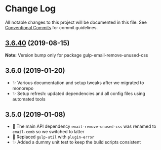 # Change Log

All notable changes to this project will be documented in this file.
See [Conventional Commits](https://conventionalcommits.org) for commit guidelines.

## [3.6.40](https://gitlab.com/codsen/codsen/compare/gulp-email-remove-unused-css@3.6.39...gulp-email-remove-unused-css@3.6.40) (2019-08-15)

**Note:** Version bump only for package gulp-email-remove-unused-css





## 3.6.0 (2019-01-20)

- ✨ Various documentation and setup tweaks after we migrated to monorepo
- ✨ Setup refresh: updated dependencies and all config files using automated tools

## 3.5.0 (2019-01-08)

- 🔧 The main API dependency `email-remove-unused-css` was renamed to `email-comb` so we switched to latter
- 🔧 Replaced `gulp-util` with `plugin-error`
- ✨ Added a dummy unit test to keep the build scripts consistent
